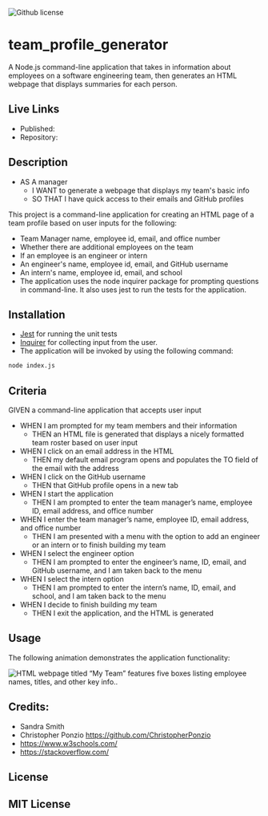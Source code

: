 ![Github license](https://img.shields.io/badge/license-MIT-blueviolet.svg)
# team_profile_generator
A Node.js command-line application that takes in information about employees on a software engineering team, then generates an HTML webpage that displays summaries for each person.

## Live Links
* Published: 
* Repository: 

## Description
* AS A manager
    * I WANT to generate a webpage that displays my team's basic info
    * SO THAT I have quick access to their emails and GitHub profiles

This project is a command-line application for creating an HTML page of a team profile based on user inputs for the following:

* Team Manager name, employee id, email, and office number
* Whether there are additional employees on the team
* If an employee is an engineer or intern
* An engineer's name, employee id, email, and GitHub username
* An intern's name, employee id, email, and school
* The application uses the node inquirer package for prompting questions in command-line. It also uses jest to run the tests for the application.

## Installation
* [Jest](https://www.npmjs.com/package/jest) for running the unit tests 
* [Inquirer](https://www.npmjs.com/package/inquirer) for collecting input from the user. 
* The application will be invoked by using the following command:

```bash
node index.js
```

## Criteria
GIVEN a command-line application that accepts user input
* WHEN I am prompted for my team members and their information
    * THEN an HTML file is generated that displays a nicely formatted team roster based on user input
* WHEN I click on an email address in the HTML
    * THEN my default email program opens and populates the TO field of the email with the address
* WHEN I click on the GitHub username
    * THEN that GitHub profile opens in a new tab
* WHEN I start the application
    * THEN I am prompted to enter the team manager’s name, employee ID, email address, and office number
* WHEN I enter the team manager’s name, employee ID, email address, and office number
    * THEN I am presented with a menu with the option to add an engineer or an intern or to finish building my team
* WHEN I select the engineer option
    * THEN I am prompted to enter the engineer’s name, ID, email, and GitHub username, and I am taken back to the menu
* WHEN I select the intern option
    * THEN I am prompted to enter the intern’s name, ID, email, and school, and I am taken back to the menu
* WHEN I decide to finish building my team
    * THEN I exit the application, and the HTML is generated


## Usage
The following animation demonstrates the application functionality:

![HTML webpage titled “My Team” features five boxes listing employee names, titles, and other key info..]()

## Credits:
* Sandra Smith
* Christopher Ponzio https://github.com/ChristopherPonzio
* https://www.w3schools.com/
* https://stackoverflow.com/

## License
MIT License
---
